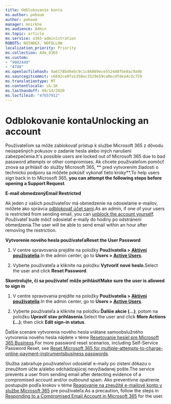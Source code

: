 ```yaml
---
title: Odblokovanie konta
ms.author: pebaum
author: pebaum
manager: mnirkhe
ms.audience: Admin
ms.topic: article
ms.service: o365-administration
ROBOTS: NOINDEX, NOFOLLOW
localization_priority: Priority
ms.collection: Adm_O365
ms.custom:
- "9002449"
- "4748"
ms.openlocfilehash: 9a6178bd6ebc9c1c86869ece552448fbe8ac9a9b
ms.sourcegitcommit: c6692ce0fa1358ec3529e59ca0ecdfdea4cdc759
ms.translationtype: MT
ms.contentlocale: sk-SK
ms.lasthandoff: 09/14/2020
ms.locfileid: "47657912"
---
```

# <a name="unlocking-an-account"></a><span data-ttu-id="445c3-102">Odblokovanie konta</span><span class="sxs-lookup"><span data-stu-id="445c3-102">Unlocking an account</span></span>

<span data-ttu-id="445c3-103">Používateľom sa môže zablokovať prístup k službe Microsoft 365 z dôvodu neúspešných pokusov o zadanie hesla alebo iných narušení zabezpečenia.</span><span class="sxs-lookup"><span data-stu-id="445c3-103">It's possible users are locked out of Microsoft 365 due to bad password attempts or other compromises.</span></span> <span data-ttu-id="445c3-104">Ak chcete používateľom pomôcť znova sa prihlásiť do služby Microsoft 365, \*\* pred vytvorením žiadosti o technickú podporu sa môžete pokúsiť vykonať tieto kroky\*\*.</span><span class="sxs-lookup"><span data-stu-id="445c3-104">To help users sign back in to Microsoft 365, **you can attempt the following steps before opening a Support Request**.</span></span> 

<span data-ttu-id="445c3-105">**E-mail obmedzený**</span><span class="sxs-lookup"><span data-stu-id="445c3-105">**Email Restricted**</span></span>

<span data-ttu-id="445c3-106">Ak jeden z vašich používateľov má obmedzenie na odosielanie e-mailov, môžete ako správca [odblokovať účet sami](https://docs.microsoft.com/microsoft-365/security/office-365-security/removing-user-from-restricted-users-portal-after-spam).</span><span class="sxs-lookup"><span data-stu-id="445c3-106">As an admin, if one of your users is restricted from sending email, you can [unblock the account yourself](https://docs.microsoft.com/microsoft-365/security/office-365-security/removing-user-from-restricted-users-portal-after-spam).</span></span> <span data-ttu-id="445c3-107">Používateľ bude môcť odosielať e-maily do hodiny po odstránení obmedzenia.</span><span class="sxs-lookup"><span data-stu-id="445c3-107">The user will be able to send email within an hour after removing the restriction.</span></span>

<span data-ttu-id="445c3-108">**Vytvorenie nového hesla používateľa**</span><span class="sxs-lookup"><span data-stu-id="445c3-108">**Reset the User Password**</span></span>

1. <span data-ttu-id="445c3-109">V centre spravovania prejdite na položky **Používatelia > [Aktívni používatelia](https://admin.microsoft.com/Adminportal/Home?source=applauncher#/users)**.</span><span class="sxs-lookup"><span data-stu-id="445c3-109">In the admin center, go to **Users > [Active Users](https://admin.microsoft.com/Adminportal/Home?source=applauncher#/users)**.</span></span>

2. <span data-ttu-id="445c3-110">Vyberte používateľa a kliknite na položku **Vytvoriť nové heslo**.</span><span class="sxs-lookup"><span data-stu-id="445c3-110">Select the user and click **Reset Password**.</span></span>

<span data-ttu-id="445c3-111">**Skontrolujte, či sa používateľ môže prihlásiť**</span><span class="sxs-lookup"><span data-stu-id="445c3-111">**Make sure the user is allowed to sign in**</span></span>

1. <span data-ttu-id="445c3-112">V centre spravovania prejdite na položky **Používatelia > [Aktívni používatelia](https://admin.microsoft.com/Adminportal/Home?source=applauncher#/users)**.</span><span class="sxs-lookup"><span data-stu-id="445c3-112">In the admin center, go to **Users > [Active Users](https://admin.microsoft.com/Adminportal/Home?source=applauncher#/users)**.</span></span>

2. <span data-ttu-id="445c3-113">Vyberte používateľa a kliknite na položku **Ďalšie akcie (...)**, potom na položku **Upraviť stav prihlásenia**.</span><span class="sxs-lookup"><span data-stu-id="445c3-113">Select the user and click **More Actions (...)**; then click **Edit sign-in status**.</span></span>

<span data-ttu-id="445c3-114">Ďalšie scenáre vytvorenia nového hesla vrátane samoobslužného vytvorenia nového hesla nájdete v téme [Resetovanie hesiel pre Microsoft 365 Business](https://docs.microsoft.com/microsoft-365/admin/add-users/reset-passwords?view=o365-worldwide).</span><span class="sxs-lookup"><span data-stu-id="445c3-114">For more password reset scenarios, including Self-Service Password Reset, see [Reset Microsoft 365 for multiple-attempts-to-charge-online-payment-instrumentsbusiness passwords](https://docs.microsoft.com/microsoft-365/admin/add-users/reset-passwords?view=o365-worldwide).</span></span>

<span data-ttu-id="445c3-115">Služba zabraňuje používateľovi odosielať e-maily po zistení dôkazu o zneužitom účte a/alebo odchádzajúcej nevyžiadanej pošte.</span><span class="sxs-lookup"><span data-stu-id="445c3-115">The service prevents a user from sending email after detecting evidence of a compromised account and/or outbound spam.</span></span> <span data-ttu-id="445c3-116">Ako preventívne opatrenie postupujte podľa krokov v téme [Reagovanie na zneužité e-mailové konto v službe Microsoft 365](https://docs.microsoft.com/microsoft-365/security/office-365-security/responding-to-a-compromised-email-account) pre používateľa.</span><span class="sxs-lookup"><span data-stu-id="445c3-116">As a precaution, follow the steps in [Responding to a Compromised Email Account in Microsoft 365](https://docs.microsoft.com/microsoft-365/security/office-365-security/responding-to-a-compromised-email-account) for the user.</span></span>
